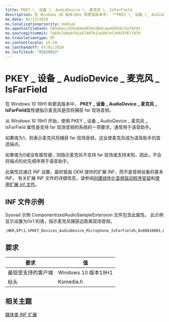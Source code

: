 ```yaml
---
title: PKEY \_ 设备 \_ AudioDevice \_ 麦克风 \_ IsFarField
description: 在 Windows 10 版本19H1 和更高版本中， **PKEY \_ 设备 \_ AudioDevice \_ 麦克风 \_ IsFarField**属性键标识指示麦克风是否将捕获 far 现场音频。
ms.date: 02/13/2019
ms.localizationpriority: medium
ms.openlocfilehash: 585ebeccd3be88e40701d8dcaee6991bc5af8291
ms.sourcegitcommit: 7a69c2e0abf91a57407b13a30faf24925f677970
ms.translationtype: MT
ms.contentlocale: zh-CN
ms.lasthandoff: 07/01/2020
ms.locfileid: "85829032"
---
```

# <a name="pkey_devices_audiodevice_microphone_isfarfield"></a>PKEY \_ 设备 \_ AudioDevice \_ 麦克风 \_ IsFarField

在 Windows 10 19H1 和更高版本中， **PKEY \_ 设备 \_ AudioDevice \_ 麦克风 \_ IsFarField**属性键指示麦克风是否将捕获 far 现场音频。

从 Windows 10 19H1 开始，使用 PKEY \_ 设备 \_ AudioDevice \_ 麦克风 \_ IsFarField 属性是支持 far 现场音频的系统的一项要求，通常用于语音助手。

如果值为1，则表示麦克风将捕获 far 现场音频，这会使麦克风成为语音助手的首选端点。

如果值为0或没有属性键，则指示麦克风不支持 far 现场或支持未知，因此，不会将端点的优先顺序用于语音助手。

此属性应通过 INF 设置，最好是由 OEM 提供的扩展 INF，而不是音频设备的基本 INF。 有关扩展 INF 文件的详细信息，请参阅[创建组件化音频驱动程序安装](https://docs.microsoft.com/windows-hardware/drivers/audio/audio-universal-drivers#-creating-a-componentized-audio-driver-installation)和[使用扩展 inf 文件](https://docs.microsoft.com/windows-hardware/drivers/install/using-an-extension-inf-file)。

## <a name="inf-file-sample"></a>INF 文件示例

Sysvad 示例 ComponentizedAudioSampleExtension 文件包含此属性。 此示例显示设置为0x1 的值，指示麦克风捕获远距离现场音频。

```inf
;HKR,EP\1,%PKEY_Devices_AudioDevice_Microphone_IsFarField%,0x00010001,0x1
```

## <a name="requirements"></a>要求

|要求|值 |
|--- |--- |
|最低受支持的客户端|Windows 10 版本19H1|
|标头|Ksmedia.h|

## <a name="related-topics"></a>相关主题

[媒体类 INF 扩展](media-class-inf-extensions.md)
